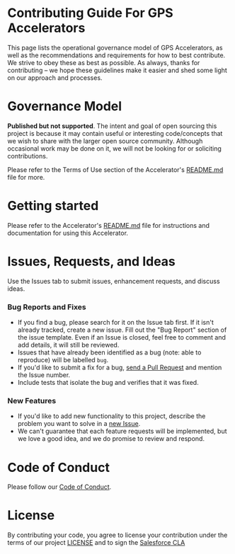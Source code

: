 # Contributing Guide For GPS Accelerators

This page lists the operational governance model of GPS Accelerators, as well as the recommendations and requirements for how to best contribute. We strive to obey these as best as possible. As always, thanks for contributing – we hope these guidelines make it easier and shed some light on our approach and processes.

# Governance Model

**Published but not supported**. The intent and goal of open sourcing this project is because it may contain useful or interesting code/concepts that we wish to share with the larger open source community. Although occasional work may be done on it, we will not be looking for or soliciting contributions.

Please refer to the Terms of Use section of the Accelerator's [README.md](README.md) file for more.

# Getting started

Please refer to the Accelerator's [README.md](README.md) file for instructions and documentation for using this Accelerator.

# Issues, Requests, and Ideas

Use the Issues tab to submit issues, enhancement requests, and discuss ideas.

### Bug Reports and Fixes
-  If you find a bug, please search for it on the Issue tab first. If it isn't already tracked, create a new issue. Fill out the "Bug Report" section of the issue template. Even if an Issue is closed, feel free to comment and add details, it will still be reviewed.
-  Issues that have already been identified as a bug (note: able to reproduce) will be labelled `bug`.
-  If you'd like to submit a fix for a bug, [send a Pull Request](#creating_a_pull_request) and mention the Issue number.
-  Include tests that isolate the bug and verifies that it was fixed.

### New Features
-  If you'd like to add new functionality to this project, describe the problem you want to solve in a [new Issue](https://github.com/{project_slug}/issues/new).
-  We can't guarantee that each feature requests will be implemented, but we love a good idea, and we do promise to review and respond.

# Code of Conduct
Please follow our [Code of Conduct](CODE_OF_CONDUCT.md).

# License
By contributing your code, you agree to license your contribution under the terms of our project [LICENSE](LICENSE.txt) and to sign the [Salesforce CLA](https://cla.salesforce.com/sign-cla)
